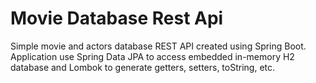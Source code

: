 # Movie Database Rest Api
Simple movie and actors database REST API created using Spring Boot. Application use Spring Data JPA to access embedded in-memory H2 database and Lombok to generate getters, setters, toString, etc.
